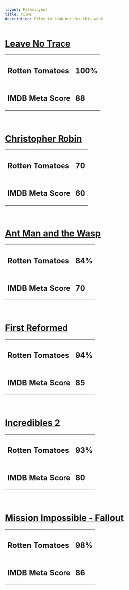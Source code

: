 ```yaml
---
layout: Filmslayout
title: Films
description: Films to look out for this week
---
```


<h1><u>Leave No Trace</u></h1>
<table>
    <tr id="rotten-tomatoes"><td><h2>Rotten Tomatoes</h2></td><td><h2>100%</h2></td></tr>
    <tr id="IMDB"><td><h2>IMDB Meta Score</h2></td><td><h2>88</h2></td></tr>
</table>
<br>


<h1><u>Christopher Robin</u></h1>
<table>
    <tr id="rotten-tomatoes"><td><h2>Rotten Tomatoes</h2></td><td><h2>70</h2></td></tr>
    <tr id="IMDB"><td><h2>IMDB Meta Score</h2></td><td><h2>60</h2></td></tr>
</table>
<br>
<h1><u>Ant Man and the Wasp</u></h1>
<table>
    <tr id="rotten-tomatoes"><td><h2>Rotten Tomatoes</h2></td><td><h2>84%</h2></td></tr>
    <tr id="IMDB"><td><h2>IMDB Meta Score</h2></td><td><h2>70</h2></td></tr>
</table>
<br>
<h1><u>First Reformed</u></h1>
<table>
    <tr id="rotten-tomatoes"><td><h2>Rotten Tomatoes</h2></td><td><h2>94%</h2></td></tr>
    <tr id="IMDB"><td><h2>IMDB Meta Score</h2></td><td><h2>85</h2></td></tr>
</table>
<br>
<h1><u>Incredibles 2</u></h1>
<table>
    <tr id="rotten-tomatoes"><td><h2>Rotten Tomatoes</h2></td><td><h2>93%</h2></td></tr>
    <tr id="IMDB"><td><h2>IMDB Meta Score</h2></td><td><h2>80</h2></td></tr>
</table>
<br>
<h1><u>Mission Impossible - Fallout</u></h1>
<table>
    <tr id="rotten-tomatoes"><td><h2>Rotten Tomatoes</h2></td><td><h2>98%</h2></td></tr>
    <tr id="IMDB"><td><h2>IMDB Meta Score</h2></td><td><h2>86</h2></td></tr>
</table>
<br>






